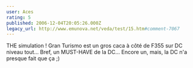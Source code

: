 ```yaml
---
user: Aces
rating: 5
published: 2006-12-04T20:05:26.000Z
legacy_url: http://www.emunova.net/veda/test/15.htm#comment-7067
---
```

THE simulation !
Gran Turismo est un gros caca à côté de F355 sur DC niveau tout...
Bref, un MUST-HAVE de la DC...
Encore un, mais, la DC n'a presque fait que ça ;)